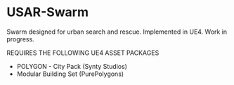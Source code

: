 # USAR-Swarm
Swarm designed for urban search and rescue. Implemented in UE4.
Work in progress.

REQUIRES THE FOLLOWING UE4 ASSET PACKAGES
* POLYGON - City Pack (Synty Studios)
* Modular Building Set (PurePolygons)
